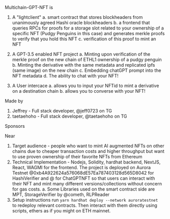 Multichain-GPT-NFT is

1. A "lightclient"
   a. smart contract that stores blockheaders from unanimously agreed Hashi oracle blockheaders
   b. a frontend that queries RPCs for proofs for a storage slot related to your ownership of a specific NFT (Pudgy Penguins in this case) and generates merkle proofs to verify that you hold this NFT
   c. verification of this proof to mint an NFT

2. A GPT-3.5 enabled NFT project
   a. Minting upon verification of the merkle proof on the new chain of ETHL1 ownership of a pudgy penguin
   b. Minting the derivative with the same metadata and replicated ipfs (same image) on the new chain
   c. Embedding chatGPT prompt into the NFT metadata
   d. The ability to chat with your NFT!

3. A User intercace
   a. allows you to input your NFTid to mint a derivative on a destination chain
   b. allows you to converse with your NFT!
   
Made by 
1. Jeffrey - Full stack developer, @jeff0723 on TG
2. taetaehoho - Full stack developer, @taetaehoho on TG
   
   
Sponsors

Near
1. Target audience - people who want to mint AI augmented NFTs on other chains due to cheaper transaction costs and higher throughput but want to use proven ownership of their favorite NFTs from Ethereum 
2. Technical Implementation - Nodejs, Solidity, hardhat backend, NextJS, React, WAGMI for the frontend. The project is deployed on Aurora Testnet @0xb4A922624a576068dE57Ea787403128d565D8042 for HashiVerifier and @ for ChatGPTNFT so that users can interact with their NFT and mint many different versions/collections without concern for gas costs.
a. Some Libraries used on the smart contract side are MPT, StorageVerifier by @cometh, RLPReader
4. Setup instructions run 
```yarn hardhat deploy --network auroratestnet ``` to redeploy relevant contracts. Then interact with them directly using scripts, ethers as if you might on ETH mainnet. 
